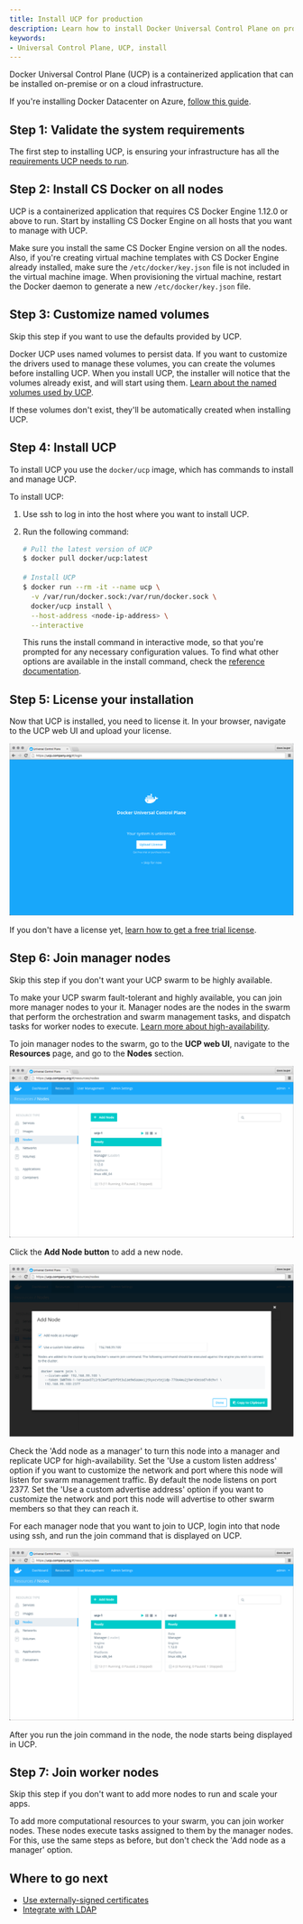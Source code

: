 ```yaml
---
title: Install UCP for production
description: Learn how to install Docker Universal Control Plane on production
keywords:
- Universal Control Plane, UCP, install
---
```


Docker Universal Control Plane (UCP) is a containerized application that can be
installed on-premise or on a cloud infrastructure.

If you're installing Docker Datacenter on Azure, [follow this guide](https://success.docker.com/?cid=ddc-on-azure).

## Step 1: Validate the system requirements

The first step to installing UCP, is ensuring your
infrastructure has all the [requirements UCP needs to run](system-requirements.md).


## Step 2: Install CS Docker on all nodes

UCP is a containerized application that requires CS Docker Engine 1.12.0 or
above to run. Start by installing CS Docker Engine on all hosts that you want to
manage with UCP.

Make sure you install the same CS Docker Engine version on all the nodes. Also,
if you're creating virtual machine templates with CS Docker Engine  already
installed, make sure the `/etc/docker/key.json` file is not included in the
virtual machine image. When provisioning the virtual machine, restart the Docker
daemon to generate a new `/etc/docker/key.json` file.

## Step 3: Customize named volumes

Skip this step if you want to use the defaults provided by UCP.

Docker UCP uses named volumes to persist data. If you want
to customize the drivers used to manage these volumes, you can create the
volumes before installing UCP. When you install UCP, the installer
will notice that the volumes already exist, and will start using them.
[Learn about the named volumes used by UCP](../architecture.md).

If these volumes don't exist, they'll be automatically created when installing
UCP.

## Step 4: Install UCP

To install UCP you use the `docker/ucp` image, which has commands to install and
manage UCP.

To install UCP:

1. Use ssh to log in into the host where you want to install UCP.

2.  Run the following command:

    ```bash
    # Pull the latest version of UCP
    $ docker pull docker/ucp:latest

    # Install UCP
    $ docker run --rm -it --name ucp \
      -v /var/run/docker.sock:/var/run/docker.sock \
      docker/ucp install \
      --host-address <node-ip-address> \
      --interactive
    ```

    This runs the install command in interactive mode, so that you're
    prompted for any necessary configuration values.
    To find what other options are available in the install command, check the
    [reference documentation](../reference/install.md).

## Step 5: License your installation

Now that UCP is installed, you need to license it. In your browser, navigate
to the UCP web UI and upload your license.

![](../images/install-production-1.png)

If you don't have a license yet, [learn how to get a free trial license](license.md).

## Step 6: Join manager nodes

Skip this step if you don't want your UCP swarm to be highly available.

To make your UCP swarm fault-tolerant and highly available, you
can join more manager nodes to your it. Manager nodes are the nodes in the
swarm that perform the orchestration and swarm management tasks, and
dispatch tasks for worker nodes to execute.
[Learn more about high-availability](../high-availability/index.md).

To join manager nodes to the swarm, go to the **UCP web UI**, navigate to
the **Resources** page, and go to the **Nodes** section.

![](../images/install-production-2.png)

Click the **Add Node button** to add a new node.

![](../images/install-production-3.png)

Check the 'Add node as a manager' to turn this node into a manager and replicate
UCP for high-availability.
Set the 'Use a custom listen address' option if you want to customize the
network and port where this node will listen for swarm management traffic. By
default the node listens on port 2377.
Set the 'Use a custom advertise address' option if you want to customize the
network and port this node will advertise to other swarm members so that they
can reach it.

For each manager node that you want to join to UCP, login into that
node using ssh, and run the join command that is displayed on UCP.

![](../images/install-production-4.png)

After you run the join command in the node, the node starts being displayed
in UCP.

## Step 7: Join worker nodes

Skip this step if you don't want to add more nodes to run and scale your apps.

To add more computational resources to your swarm, you can join worker nodes.
These nodes execute tasks assigned to them by the manager nodes. For this,
use the same steps as before, but don't check the 'Add node as a manager'
option.

## Where to go next

* [Use externally-signed certificates](../configuration/index.md)
* [Integrate with LDAP](../configuration/ldap-integration.md)
